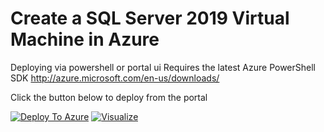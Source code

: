# Create a SQL Server 2019 Virtual Machine in Azure

Deploying via powershell or portal ui
Requires the latest Azure PowerShell SDK http://azure.microsoft.com/en-us/downloads/

Click the button below to deploy from the portal

[![Deploy To Azure](https://azurequickstarttemplates.blob.core.windows.net/hubspoke/deploytoazure.svg)](https://portal.azure.com/#create/Microsoft.Template/uri/https%3A%2F%2Fraw.githubusercontent.com%2FLaxmanranga%2FAzure-SQL_VM%2Fmain%2FAzure_SQL2019_Std.json) 
[![Visualize](https://azurequickstarttemplates.blob.core.windows.net/hubspoke/visualizebutton.svg)](http://armviz.io/#/?load=https://portal.azure.com/#create/Microsoft.Template/uri/https%3A%2F%2Fraw.githubusercontent.com%2FLaxmanranga%2FAzure-SQL_VM%2Fmain%2FAzure_SQL2019_Std.json)
